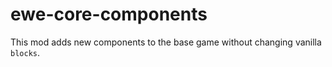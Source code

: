 # ewe-core-components

This mod adds new components to the base game without changing vanilla `blocks`.
